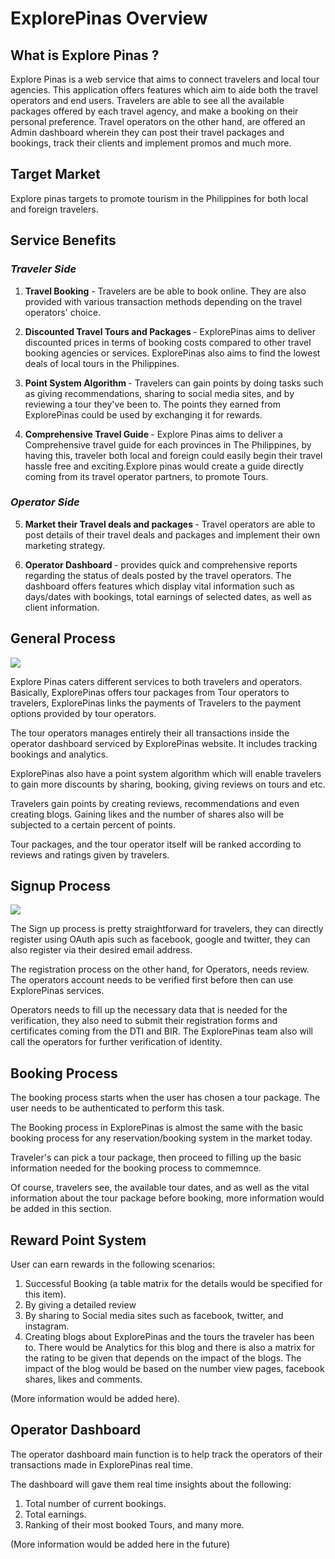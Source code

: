 # ExplorePinas Overview

## What is Explore Pinas ?

Explore Pinas is a web service that aims to connect travelers and local tour agencies. This application offers features which aim to aide both the travel operators and end users. Travelers are able to see all the available packages offered by each travel agency, and make a booking on their personal preference. Travel operators on the other hand, are offered an Admin dashboard wherein they can post their travel packages and bookings, track their clients and implement promos and much more.

## Target Market

Explore pinas targets to promote tourism in the Philippines for both local and foreign travelers.

## Service Benefits

### _Traveler Side_

1.  <b>Travel Booking</b> - Travelers are be able to book online. They are also provided with various transaction methods depending on the travel operators' choice.

2.  <b>Discounted Travel Tours and Packages </b> - ExplorePinas aims to deliver discounted prices in terms of booking costs compared to other travel booking agencies or services. ExplorePinas also aims to find the lowest deals of local tours in the Philippines.

3.  <b>Point System Algorithm </b> - Travelers can gain points by doing tasks such as giving recommendations, sharing to social media sites, and by reviewing a tour they've been to. The points they earned from ExplorePinas could be used by exchanging it for rewards.

4.  <b>Comprehensive Travel Guide </b> - Explore Pinas aims to deliver a Comprehensive travel guide for each provinces in The Philippines, by having this, traveler both local and foreign could easily begin their travel hassle free and exciting.Explore pinas would create a guide directly coming from its travel operator partners, to promote Tours.

### _Operator Side_

5.  <b>Market their Travel deals and packages </b> - Travel operators are able to post details of their travel deals and packages and implement their own marketing strategy.

6.  <b>Operator Dashboard </b> - provides quick and comprehensive reports regarding the status of deals posted by the travel operators. The dashboard offers features which display vital information such as days/dates with bookings, total earnings of selected dates, as well as client information.

## General Process

<img src="/img/common_transaction_process.png">

Explore Pinas caters different services to both travelers and operators.
Basically, ExplorePinas offers tour packages from Tour operators to travelers, ExplorePinas links the payments of Travelers to the payment options provided by tour operators.

The tour operators manages entirely their all transactions inside the operator dashboard serviced by ExplorePinas website. It includes tracking bookings and analytics.

ExplorePinas also have a point system algorithm which will enable travelers to gain more discounts by sharing, booking, giving reviews on tours and etc.

Travelers gain points by creating reviews, recommendations and even creating blogs. Gaining likes and the number of shares also will be subjected to a certain percent of points.

Tour packages, and the tour operator itself will be ranked according to reviews and ratings given by travelers.

## Signup Process

<img src="/img/signup.png">

The Sign up process is pretty straightforward for travelers, they can directly register using OAuth apis such as facebook, google and twitter, they can also register via their desired email address.

The registration process on the other hand, for Operators, needs review. The operators account needs to be verified first before then can use ExplorePinas services.

Operators needs to fill up the necessary data that is needed for the verification, they also need to submit their registration forms and certificates coming from the DTI and BIR. The ExplorePinas team also will call the operators for further verification of identity.

## Booking Process

The booking process starts when the user has chosen a tour package. The user needs to be authenticated to perform this task.

The Booking process in ExplorePinas is almost the same with the basic booking process for any reservation/booking system in the market today.

Traveler's can pick a tour package, then proceed to filling up the basic information needed for the booking process to commemnce.

Of course, travelers see, the available tour dates, and as well as the vital information about the tour package before booking, more information would be added in this section.

## Reward Point System

User can earn rewards in the following scenarios:

1.  Successful Booking (a table matrix for the details would be specified for this item).
2.  By giving a detailed review
3.  By sharing to Social media sites such as facebook, twitter, and instagram.
4.  Creating blogs about ExplorePinas and the tours the traveler has been to. There would be Analytics for this blog and there is also a matrix for the rating to be given that depends on the impact of the blogs. The impact of the blog would be based on the number view pages, facebook shares, likes and comments.

(More information would be added here).

## Operator Dashboard

The operator dashboard main function is to help track the operators of their transactions made in ExplorePinas real time.

The dashboard will gave them real time insights about the following:

1.  Total number of current bookings.
2.  Total earnings.
3.  Ranking of their most booked Tours, and many more.

(More information would be added here in the future)
